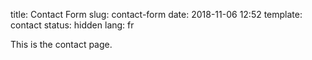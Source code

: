 title: Contact Form
slug: contact-form
date: 2018-11-06 12:52
template: contact
status: hidden
lang: fr

This is the contact page.
